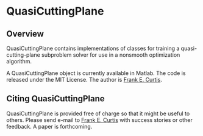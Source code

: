 QuasiCuttingPlane
=================

Overview
--------

QuasiCuttingPlane contains implementations of classes for training a quasi-cutting-plane subproblem solver for use in a nonsmooth optimization algorithm.

A QuasiCuttingPlane object is currently available in Matlab.  The code is released under the MIT License.  The author is [Frank E. Curtis](http://coral.ise.lehigh.edu/frankecurtis/).

Citing QuasiCuttingPlane
------------------------

QuasiCuttingPlane is provided free of charge so that it might be useful to others.  Please send e-mail to [Frank E. Curtis](mailto:frank.e.curtis@gmail.com) with success stories or other feedback.  A paper is forthcoming.
